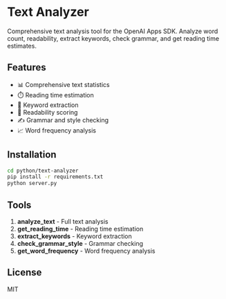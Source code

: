 # Text Analyzer

Comprehensive text analysis tool for the OpenAI Apps SDK. Analyze word count, readability, extract keywords, check grammar, and get reading time estimates.

## Features

- 📊 Comprehensive text statistics
- ⏱️ Reading time estimation
- 🔑 Keyword extraction
- 📖 Readability scoring
- ✍️ Grammar and style checking
- 📈 Word frequency analysis

## Installation

```bash
cd python/text-analyzer
pip install -r requirements.txt
python server.py
```

## Tools

1. **analyze_text** - Full text analysis
2. **get_reading_time** - Reading time estimation
3. **extract_keywords** - Keyword extraction
4. **check_grammar_style** - Grammar checking
5. **get_word_frequency** - Word frequency analysis

## License

MIT

